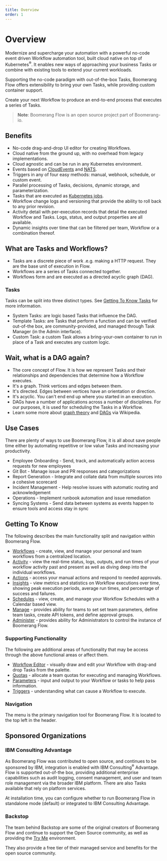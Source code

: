 ```yaml
---
title: Overview
order: 1
---
```


# Overview

Modernize and supercharge your automation with a powerful no-code event driven Workflow automation tool, built cloud native on top of Kubernetes<sup>®</sup>. It enables new ways of approaching your business Tasks or combine with existing tools to extend your current workloads.

Supporting the no-code paradigm with out-of-the-box Tasks, Boomerang Flow offers extensibility to bring your own Tasks, while providing custom container support.

Create your next Workflow to produce an end-to-end process that executes a series of Tasks.

> **Note**: Boomerang Flow is an open source project part of Boomerang-io.

## Benefits

- No-code drag-and-drop UI editor for creating Workflows.
- Cloud native from the ground up, with no overhead from legacy implementations.
- Cloud agnostic and can be run in any Kubernetes environment.
- Events based on [CloudEvents](https://cloudevents.io) and [NATS](https://nats.io).
- Triggers in any of four easy methods: manual, webhook, schedule, or custom event.
- Parallel processing of Tasks, decisions, dynamic storage, and parameterization.
- Tasks that are executed as [Kubernetes jobs](https://kubernetes.io/docs/concepts/workloads/controllers/job/).
- Workflow change logs and versioning that provide the ability to roll back to any prior revision.
- Activity detail with per-execution records that detail the executed Workflow and Tasks. Logs, status, and output properties are all available.
- Dynamic insights over time that can be filtered per team, Workflow or a combination thereof.

## What are Tasks and Workflows?

- Tasks are a discrete piece of work .e.g. making a HTTP request. They are the base unit of execution in Flow.
- Workflows are a series of Tasks connected together.
- Workflows form and are executed as a directed acyclic graph (DAG).

### Tasks

Tasks can be split into three distinct types. See [Getting To Know Tasks](../fundamentals/tasks) for more information.

- System Tasks: are logic based Tasks that influence the DAG.
- Template Tasks: are Tasks that perform a function and can be verified out-of-the box, are community-provided, and managed through Task Manager (in the Admin interface).
- Custom Task: a custom Task allows a bring-your-own container to run in place of a Task and executes any custom logic.

## Wait, what is a DAG again?

- The core concept of Flow. It is how we represent Tasks and their relationships and dependencies that determine how a Workflow executes.
- It's a graph. Think vertices and edges between them.
- It's directed. Edges between vertices have an orientation or direction.
- It's acyclic. You can't end end up where you started in an execution.
- DAGs have a number of applications across a number of disciplines. For our purposes, it is used for scheduling the Tasks in a Workflow.
- Learn some more about [graph theory](https://en.wikipedia.org/wiki/Graph_theory) and [DAGs](https://en.wikipedia.org/wiki/Directed_acyclic_graph) via Wikipedia.

## Use Cases

There are plenty of ways to use Boomerang Flow, it is all about save people time either by automating repetitive or low value Tasks and increasing your productivity.

- Employee Onboarding - Send, track, and automatically action access requests for new employees
- Git Bot - Manage issue and PR responses and categorizations
- Report Generation - Integrate and collate data from multiple sources into a cohesive scorecard
- Incident Management - Help resolve issues with automatic routing and acknowledgement
- Operations - Implement runbook automation and issue remediation
- Syncing Systems - Send data between systems as events happen to ensure tools and access stay in sync

## Getting To Know

The following describes the main functionality split and navigation within Boomerang Flow.

- [Workflows](../fundamentals/workflows) - create, view, and manage your personal and team workflows from a centralized location.
- [Activity](../fundamentals/activity) - view the real-time status, logs, outputs, and run times of your workflow activity past and present as well as diving deep into the individual workflows.
- [Actions](../fundamentals/actions) - access your manual actions and respond to needed approvals.
- [Insights](../fundamentals/insights) - view metrics and statistics on Workflow executions over time, showing peak execution periods, average run times, and percentage of success and failures.
- [Schedules](../fundamentals/schedules) - view, create, and manage your Workflow Schedules with a Calendar based view.
- [Manage](../fundamentals/manage) - provides ability for teams to set set team parameters, define team tasks, create API tokens, and define approval groups.
- [Administer](../fundamentals/administer) - provides ability for Administrators to control the instance of Boomerang Flow.

### Supporting Functionality

The following are additional areas of functionality that may be access through the above functional areas or affect them.

- [Workflow Editor](../guides/workflow-editor) - visually draw and edit your Workflow with drag-and drop Tasks from the palette.
- [Quotas](../fundamentals/quotas) - allocate a team quotas for executing and managing Workflows.
- [Parameters](../fundamentals/parameters) - input and output to your Workflow or tasks to help pass information.
- [Triggers](../fundamentals/triggers) - understanding what can cause a Workflow to execute.

### Navigation

The menu is the primary navigation tool for Boomerang Flow. It is located to the top left in the header.

## Sponsored Organizations

### IBM Consulting Advantage

As Boomerang Flow was contributed to open source, and continues to be sponsored by IBM, integration is enabled with IBM Consulting<sup>®</sup> Advantage. Flow is supported out-of-the box, providing additional enterprise capabilities such as audit logging, consent management, and user and team role management via the broader IBM platform. There are also Tasks available that rely on platform services.

At installation time, you can configure whether to run Boomerang Flow in standalone mode (default) or integrated to IBM Consulting Advantage.

### Backstop

The team behind Backstop are some of the original creators of Boomerang Flow and continue to support the Open Source community, as well as providing the [Try Me](https://www.useboomerang.io/try) environment.

They also provide a free tier of their managed service and benefits for the open source community.
